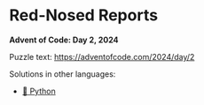 # Red-Nosed Reports

**Advent of Code: Day 2, 2024**

Puzzle text: <https://adventofcode.com/2024/day/2>

Solutions in other languages:

- [🐍 Python](../../../../python/2024/02_red-nosed_reports)
